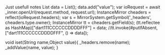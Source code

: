 Just usefull notes
List<String> data = List<String>();
      data.add("value");
      var ioRequest = await _inner.openUrl(request.method, request.url);
      InstanceMirror cheaders = reflect(ioRequest.headers);
      var s = MirrorSystem.getSymbol('_headers', cheaders.type.owner);
      InstanceMirror tt = cheaders.getField(s);
      (tt.reflectee as HashMap)["dart111CCCCCCDDDDFFF"] = data;
      //tt.invoke(#putIfAbsent, ["dart111CCCCCCDDDDFFF", () => data]);

  void iset(String name,Object value){
    _headers.remove(name);
    _addValue(name, value);
  }
